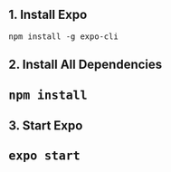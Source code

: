<h2>1. Install Expo</h2>
    <pre>npm install -g expo-cli</pre>
<h2>2. Install All Dependencies<h2>
    <pre>npm install</pre>
<h2>3. Start Expo<h2>
    <pre>expo start</pre>
